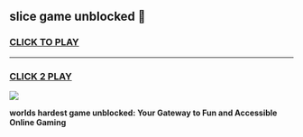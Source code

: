 
## slice game unblocked 👋
<h3>
<a href="https://premium.freeplayer.one?title=slice_game_unblocked&ref=13F">CLICK TO PLAY</a></h3>
<hr>

<h3>
<a href="https://premium.freeplayer.one?title=slice_game_unblocked&ref=13F">CLICK 2 PLAY</a>
  
</h3>

<a href="https://premium.freeplayer.one?title=slice_game_unblocked&ref=12F/"><img src="https://clearcache.store/games.png"></a>


**worlds hardest game unblocked: Your Gateway to Fun and Accessible Online Gaming**
